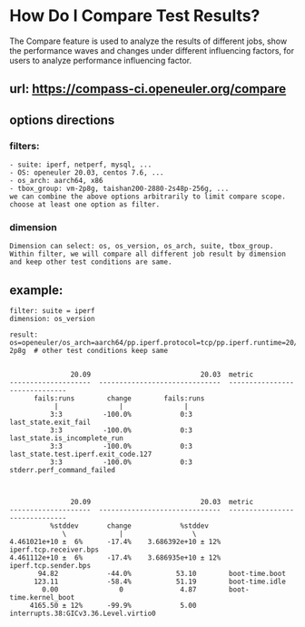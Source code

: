 # How Do I Compare Test Results?
The Compare feature is used to analyze the results of different jobs, show the performance waves and changes under different influencing factors, for users to analyze performance influencing factor.

## url: https://compass-ci.openeuler.org/compare

## options directions
### filters:
    - suite: iperf, netperf, mysql, ...
    - OS: openeuler 20.03, centos 7.6, ...
    - os_arch: aarch64, x86
    - tbox_group: vm-2p8g, taishan200-2880-2s48p-256g, ...
    we can combine the above options arbitrarily to limit compare scope.
    choose at least one option as filter.

### dimension
    Dimension can select: os, os_version, os_arch, suite, tbox_group.
    Within filter, we will compare all different job result by dimension
    and keep other test conditions are same.

## example:
    filter: suite = iperf
    dimension: os_version
    
    result:
    os=openeuler/os_arch=aarch64/pp.iperf.protocol=tcp/pp.iperf.runtime=20/tbox_group=vm-2p8g  # other test conditions keep same


	               20.09                           20.03  metric                        
	--------------------  ------------------------------  ------------------------------
	      fails:runs        change        fails:runs                                    
	           |               |               |                                        
	          3:3          -100.0%            0:3         last_state.exit_fail          
	          3:3          -100.0%            0:3         last_state.is_incomplete_run  
	          3:3          -100.0%            0:3         last_state.test.iperf.exit_code.127
	          3:3          -100.0%            0:3         stderr.perf_command_failed    



	               20.09                           20.03  metric                        
	--------------------  ------------------------------  ------------------------------
	          %stddev       change            %stddev                                   
	             \             |                 \                                      
	4.461021e+10 ±  6%      -17.4%    3.686392e+10 ± 12%  iperf.tcp.receiver.bps        
	4.461112e+10 ±  6%      -17.4%    3.686935e+10 ± 12%  iperf.tcp.sender.bps          
	       94.82            -44.0%           53.10        boot-time.boot                
	      123.11            -58.4%           51.19        boot-time.idle                
	        0.00               0              4.87        boot-time.kernel_boot         
	     4165.50 ± 12%      -99.9%            5.00        interrupts.38:GICv3.36.Level.virtio0
